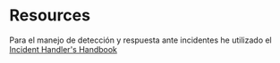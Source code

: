 # **Resources**

Para el manejo de detección y respuesta ante incidentes he utilizado el [Incident Handler's Handbook](Incident_Handlers_Handbook.pdf) 
